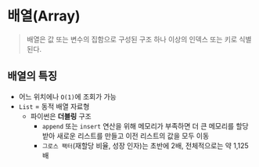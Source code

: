 # 배열(Array)
> 배열은 값 또는 변수의 집함으로 구성된 구조
> 하나 이상의 인덱스 또는 키로 식별된다.

## 배열의 특징
- 어느 위치에나 `O(1)`에 조회가 가능
- `List` = 동적 배열 자료형
    - 파이썬은 **더블링** 구조
        - `append` 또는 `insert` 연산을 위해 메모리가 부족하면 더 큰 메모리를 할당 받아 새로운 리스트를 만들고 이전 리스트의 값을 모두 이동
        - `그로스 팩터`(재할당 비율, 성장 인자)는 초반에 2배, 전체적으로는 약 1,125배